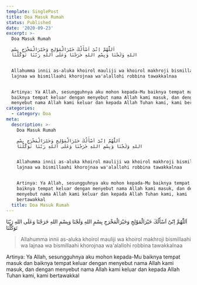 ```yaml
---
template: SinglePost
title: Doa Masuk Rumah
status: Published
date: '2020-09-23'
excerpt: >-
  Doa Masuk Rumah

  اَللّٰهُمَّ اِنّىْ اَسْأَلُكَ خَيْرَالْمَوْلِجِ وَخَيْرَالْمَخْرَجِ بِسْمِ
  اللهِ وَلَجْنَا وَبِسْمِ اللهِ خَرَجْنَا وَعَلَى اللهِ رَبّنَا تَوَكَّلْنَا


  Allahumma innii as-aluka khoirol mauliji wa khoirol makhroji bismillaahi wa
  lajnaa wa bismillaahi khorojnaa wa'alallohi robbina tawakkalnaa


  Artinya: Ya Allah, sesungguhnya aku mohon kepada-Mu baiknya tempat masuk dan
  baiknya tempat keluar dengan menyebut nama Allah kami masuk, dan dengan
  menyebut nama Allah kami keluar dan kepada Allah Tuhan kami, kami bertawakkal
categories:
  - category: Doa
meta:
  description: >-
    Doa Masuk Rumah

    اَللّٰهُمَّ اِنّىْ اَسْأَلُكَ خَيْرَالْمَوْلِجِ وَخَيْرَالْمَخْرَجِ بِسْمِ
    اللهِ وَلَجْنَا وَبِسْمِ اللهِ خَرَجْنَا وَعَلَى اللهِ رَبّنَا تَوَكَّلْنَا


    Allahumma innii as-aluka khoirol mauliji wa khoirol makhroji bismillaahi wa
    lajnaa wa bismillaahi khorojnaa wa'alallohi robbina tawakkalnaa


    Artinya: Ya Allah, sesungguhnya aku mohon kepada-Mu baiknya tempat masuk dan
    baiknya tempat keluar dengan menyebut nama Allah kami masuk, dan dengan
    menyebut nama Allah kami keluar dan kepada Allah Tuhan kami, kami
    bertawakkal
  title: Doa Masuk Rumah
---
```


اَللّٰهُمَّ اِنّىْ اَسْأَلُكَ خَيْرَالْمَوْلِجِ وَخَيْرَالْمَخْرَجِ بِسْمِ اللهِ وَلَجْنَا وَبِسْمِ اللهِ خَرَجْنَا وَعَلَى اللهِ رَبّنَا تَوَكَّلْنَا

>Allahumma innii as-aluka khoirol mauliji wa khoirol makhroji bismillaahi wa lajnaa wa bismillaahi khorojnaa wa'alallohi robbina tawakkalnaa

Artinya: Ya Allah, sesungguhnya aku mohon kepada-Mu baiknya tempat masuk dan baiknya tempat keluar dengan menyebut nama Allah kami masuk, dan dengan menyebut nama Allah kami keluar dan kepada Allah Tuhan kami, kami bertawakkal
